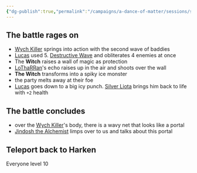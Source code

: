 ```yaml
---
{"dg-publish":true,"permalink":"/campaigns/a-dance-of-matter/sessions/session-1022/"}
---
```



## The battle rages on
- [Wych Killer](Campaigns/A%20Dance%20of%20Matter/NPCs%20🤖/Wych%20Killer.md) springs into action with the second wave of baddies
- [Lucas](Campaigns/A%20Dance%20of%20Matter/Players%20👤/Lucas.md) used  5. [Destructive Wave](http://dnd5e.wikidot.com/spell:destructive-wave) and obliterates 4 enemies at once
- The **Witch** raises a wall of magic as protection
- [LoThaRRan](Campaigns/A%20Dance%20of%20Matter/Players%20👤/LoThaRRan.md)'s echo raises up in the air and shoots over the wall
- **The Witch** transforms into a spiky ice monster
- the party melts away at their foe 
- [Lucas](Campaigns/A%20Dance%20of%20Matter/Players%20👤/Lucas.md) goes down to a big icy punch. [Silver Liota](Campaigns/A%20Dance%20of%20Matter/Players%20👤/Silver%20Liota.md) brings him back to life with `+2` health

## The battle concludes
- over the [Wych Killer](Campaigns/A%20Dance%20of%20Matter/NPCs%20🤖/Wych%20Killer.md)'s body, there is a wavy net that looks like a portal
- [Jindosh the Alchemist](Campaigns/A%20Dance%20of%20Matter/NPCs%20🤖/Jindosh%20the%20Alchemist.md) limps over to us and talks about this portal

## Teleport back to Harken

Everyone level 10

